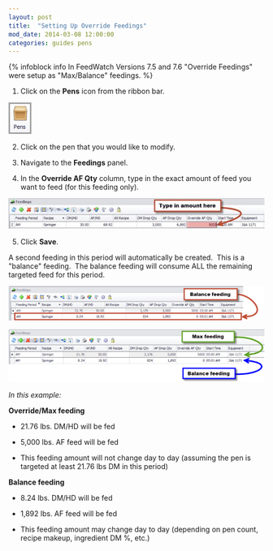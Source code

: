 ```yaml
---
layout: post
title:  "Setting Up Override Feedings"
mod_date: 2014-03-08 12:00:00
categories: guides pens
---
```


{% infoblock info In FeedWatch Versions 7.5 and 7.6 "Override Feedings" were setup as "Max/Balance" feedings. %}
 

1. Click on the **Pens** icon from the ribbon bar.

  ![](/assets/images/image172.png)

2. Click on the pen that you would like to modify. 

3. Navigate to the **Feedings** panel.

4. In the **Override AF Qty** column, type in the exact amount of feed you want to feed (for this feeding only).

  ![](/assets/images/image191.jpg)

5. Click **Save**.

  A second feeding in this period will automatically be created.  This is a "balance" feeding.  The balance feeding will consume ALL the remaining targeted feed for this period.

  ![](/assets/images/image192.png)

  ![](/assets/images/image193.png)

  *In this example:*

  **Override/Max feeding**

  * 21.76 lbs. DM/HD will be fed

  * 5,000 lbs. AF feed will be fed

  * This feeding amount will not change day to day (assuming the pen is targeted at least 21.76 lbs DM in this period)

  **Balance feeding**

  * 8.24 lbs. DM/HD will be fed

  * 1,892 lbs. AF feed will be fed

  * This feeding amount may change day to day (depending on pen count, recipe makeup, ingredient DM %, etc.)
